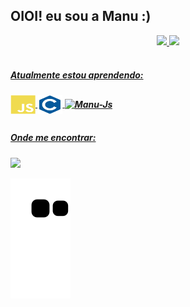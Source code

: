 ## OIOI! eu sou a Manu :)

<div align="center">
  <a href="https://github.com/manudsf">
  <img height="180em" src="https://github-readme-stats.vercel.app/api?username=manudsf&show_icons=true&theme=dracula&include_all_commits=true&count_private=true"/>
  <img height="180em" src="https://github-readme-stats.vercel.app/api/top-langs/?username=manudsf&layout=compact&langs_count=7&theme=dracula"/>
</div>
<div style="display: inline_block"><br>
  <h5> Atualmente estou aprendendo:<h5>
  <img align="center" alt="Manu-Js" height="30" width="40" src="https://raw.githubusercontent.com/devicons/devicon/master/icons/javascript/javascript-plain.svg">
   <img align="center" alt="Manu-c++" height="30" width="40" src="https://raw.githubusercontent.com/devicons/devicon/master/icons/c/c-plain.svg">
      <img align="center" alt="Manu-Js" height="30" width="40" src="https://raw.githubusercontent.com/devicons/devicon/master/icons/C++/C++-plain.svg">
</div>
  
  ##
 
<div> 
  <h5> Onde me encontrar: <h5>
  <a href="https://www.linkedin.com/in/manuela-fortes/" target="_blank"><img src="https://img.shields.io/badge/-LinkedIn-%230077B5?style=for-the-badge&logo=linkedin&logoColor=white" target="_blank"></a> 
 
  ![Snake animation](https://github.com/rafaballerini/rafaballerini/blob/output/github-contribution-grid-snake.svg)
 
</div>
